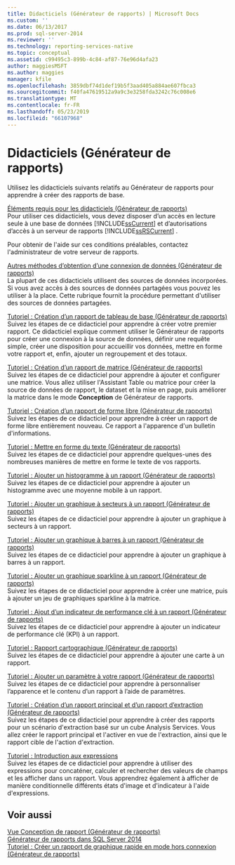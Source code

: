 ```yaml
---
title: Didacticiels (Générateur de rapports) | Microsoft Docs
ms.custom: ''
ms.date: 06/13/2017
ms.prod: sql-server-2014
ms.reviewer: ''
ms.technology: reporting-services-native
ms.topic: conceptual
ms.assetid: c99495c3-899b-4c84-af87-76e96d4afa23
author: maggiesMSFT
ms.author: maggies
manager: kfile
ms.openlocfilehash: 3859dbf74d1def19b5f3aad405a884ae607fbca3
ms.sourcegitcommit: f40fa47619512a9a9c3e3258fda3242c76c008e6
ms.translationtype: MT
ms.contentlocale: fr-FR
ms.lasthandoff: 05/23/2019
ms.locfileid: "66107968"
---
```

# <a name="tutorials-report-builder"></a>Didacticiels (Générateur de rapports)
  Utilisez les didacticiels suivants relatifs au Générateur de rapports pour apprendre à créer des rapports de base.  
  
 [Éléments requis pour les didacticiels &#40;Générateur de rapports&#41;](prerequisites-for-tutorials-report-builder.md)  
 Pour utiliser ces didacticiels, vous devez disposer d’un accès en lecture seule à une base de données [!INCLUDE[ssCurrent](../includes/sscurrent-md.md)] et d’autorisations d’accès à un serveur de rapports [!INCLUDE[ssRSCurrent](../includes/ssrscurrent-md.md)] .  
  
 Pour obtenir de l'aide sur ces conditions préalables, contactez l'administrateur de votre serveur de rapports.  
  
 [Autres méthodes d’obtention d’une connexion de données &#40;Générateur de rapports&#41;](alternative-ways-to-get-a-data-connection-report-builder.md)  
 La plupart de ces didacticiels utilisent des sources de données incorporées. Si vous avez accès à des sources de données partagées vous pouvez les utiliser à la place. Cette rubrique fournit la procédure permettant d'utiliser des sources de données partagées.  
  
 [Tutoriel : Création d’un rapport de tableau de base &#40;Générateur de rapports&#41;](tutorial-creating-a-basic-table-report-report-builder.md)  
 Suivez les étapes de ce didacticiel pour apprendre à créer votre premier rapport. Ce didacticiel explique comment utiliser le Générateur de rapports pour créer une connexion à la source de données, définir une requête simple, créer une disposition pour accueillir vos données, mettre en forme votre rapport et, enfin, ajouter un regroupement et des totaux.  
  
 [Tutoriel : Création d’un rapport de matrice &#40;Générateur de rapports&#41;](tutorial-creating-a-matrix-report-report-builder.md)  
 Suivez les étapes de ce didacticiel pour apprendre à ajouter et configurer une matrice. Vous allez utiliser l'Assistant Table ou matrice pour créer la source de données de rapport, le dataset et la mise en page, puis améliorer la matrice dans le mode **Conception** de Générateur de rapports.  
  
 [Tutoriel : Création d’un rapport de forme libre &#40;Générateur de rapports&#41;](tutorial-creating-a-free-form-report-report-builder.md)  
 Suivez les étapes de ce didacticiel pour apprendre à créer un rapport de forme libre entièrement nouveau. Ce rapport a l'apparence d'un bulletin d'informations.  
  
 [Tutoriel : Mettre en forme du texte &#40;Générateur de rapports&#41;](tutorial-format-text-report-builder.md)  
 Suivez les étapes de ce didacticiel pour apprendre quelques-unes des nombreuses manières de mettre en forme le texte de vos rapports.  
  
 [Tutoriel : Ajouter un histogramme à un rapport &#40;Générateur de rapports&#41;](tutorial-add-a-column-chart-to-your-report-report-builder.md)  
 Suivez les étapes de ce didacticiel pour apprendre à ajouter un histogramme avec une moyenne mobile à un rapport.  
  
 [Tutoriel : Ajouter un graphique à secteurs à un rapport &#40;Générateur de rapports&#41;](tutorial-add-a-pie-chart-to-your-report-report-builder.md)  
 Suivez les étapes de ce didacticiel pour apprendre à ajouter un graphique à secteurs à un rapport.  
  
 [Tutoriel : Ajouter un graphique à barres à un rapport &#40;Générateur de rapports&#41;](tutorial-add-a-bar-chart-to-your-report-report-builder.md)  
 Suivez les étapes de ce didacticiel pour apprendre à ajouter un graphique à barres à un rapport.  
  
 [Tutoriel : Ajouter un graphique sparkline à un rapport &#40;Générateur de rapports&#41;](tutorial-add-a-sparkline-to-your-report-report-builder.md)  
 Suivez les étapes de ce didacticiel pour apprendre à créer une matrice, puis à ajouter un jeu de graphiques sparkline à la matrice.  
  
 [Tutoriel : Ajout d’un indicateur de performance clé à un rapport &#40;Générateur de rapports&#41;](tutorial-adding-a-kpi-to-your-report-report-builder.md)  
 Suivez les étapes de ce didacticiel pour apprendre à ajouter un indicateur de performance clé (KPI) à un rapport.  
  
 [Tutoriel : Rapport cartographique &#40;Générateur de rapports&#41;](tutorial-map-report-report-builder.md)  
 Suivez les étapes de ce didacticiel pour apprendre à ajouter une carte à un rapport.  
  
 [Tutoriel : Ajouter un paramètre à votre rapport &#40;Générateur de rapports&#41;](tutorial-add-a-parameter-to-your-report-report-builder.md)  
 Suivez les étapes de ce didacticiel pour apprendre à personnaliser l’apparence et le contenu d’un rapport à l’aide de paramètres.  
  
 [Tutoriel : Création d’un rapport principal et d’un rapport d’extraction &#40;Générateur de rapports&#41;](tutorial-creating-drillthrough-and-main-reports-report-builder.md)  
 Suivez les étapes de ce didacticiel pour apprendre à créer des rapports pour un scénario d'extraction basé sur un cube Analysis Services. Vous allez créer le rapport principal et l'activer en vue de l'extraction, ainsi que le rapport cible de l'action d'extraction.  
  
 [Tutoriel : Introduction aux expressions](tutorial-introducing-expressions.md)  
 Suivez les étapes de ce didacticiel pour apprendre à utiliser des expressions pour concaténer, calculer et rechercher des valeurs de champs et les afficher dans un rapport. Vous apprendrez également à afficher de manière conditionnelle différents états d'image et d'indicateur à l'aide d'expressions.  
  
## <a name="see-also"></a>Voir aussi  
 [Vue Conception de rapport &#40;Générateur de rapports&#41;](report-builder/report-design-view-report-builder.md)   
 [Générateur de rapports dans SQL Server 2014](report-builder/report-builder-in-sql-server-2016.md)   
 [Tutoriel : Créer un rapport de graphique rapide en mode hors connexion &#40;Générateur de rapports&#41;](report-builder/tutorial-create-a-quick-chart-report-offline-report-builder.md)  
  
  
